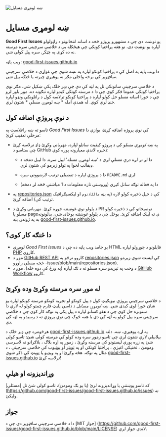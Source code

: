 ![ښه لومړی مسایل](../assets/github/social-preview.png)

# ښه لومړی مسایل

**Good First Issues** یو نوښت دی چې د مشهورو پروژو څخه د اسانه انتخابونو د راټولولو لپاره یو نوښت دی، نو هغه پراختیا کونکي چې هیڅکله یې د خلاصې سرچینې سره مرسته نه ده کړې په چټکۍ سره پیل کولی شي.

ویب پاڼه: [good-first-issues.github.io](https://good-first-issues.github.io)

دا ویب پاڼه په اصل کې د پراختیا کونکو لپاره په نښه شوې چې غواړي د خلاصې سرچینې سافټویر کې برخه واخلي مګر نه پوهیږي چیرته یا څنګه پیل شي.

د خلاصې سرچینې ساتونکي تل په لټه کې دي چې ډیر خلک پکې ښکیل شي، مګر نوي پراختیا کونکي عموما فکر کوي چې دا د مرسته کونکي کیدو لپاره ننګونه ده. موږ باور لرو چې د خورا اسانه مسلو حل کولو لپاره د پراختیا کونکو ترلاسه کول د راتلونکي ونډو لپاره خنډ لرې کوي. له همدې امله * ښه لومړۍ مسلې * شتون لري.

## د نوې پروژې اضافه کول

تاسو ته ښه راغلاست په *Good First Issues* کې نوې پروژه اضافه کړئ، یوازې دا مرحلې تعقیب کړئ:

- په *ښه لومړي مسلو* کې د پروژو کیفیت ساتلو لپاره، مهرباني وکړئ ډاډ ترلاسه کړئ چې ستاسو د GitHub ذخیره لاندې معیارونه پوره کوي:

     - دا لږ تر لږه درې مسلې لري د 'ښه لومړۍ مسله' لیبل سره. دا لیبل دمخه د ډیفالټ لخوا په ټولو زیرمو کې شتون لري.

     - دا د پروژې لپاره د تفصيلي ترتیب لارښوونې سره `README.md` لري

     - دا په فعاله توګه ساتل کیږي (وروستی تازه معلومات د 1 میاشتې څخه لږ دمخه)

- په [repositories.json](https://github.com/gomzyakov/good-first-issue/blob/main/repositories.json) کې د خپل ذخیره کولو لاره (په بڼه `مالک/نوم` او لیکسيګرافیک ترتیب کې) اضافه کړئ.

- د پلولو نوې غوښتنه جوړه کړئ. مهرباني وکړئ د PR توضیحاتو کې د ذخیره کولو مسلو پا pageې ته لینک اضافه کړئ. یوځل چې د پلولو غوښتنه یوځای شي، بدلونونه به په ژوندۍ بڼه [good-first-issues.github.io](https://good-first-issues.github.io).

## دا څنګه کار کوی؟

- لومړی *Good First Issues* یو جامد ویب پاڼه ده چې د HTML فایلونو د جوړولو لپاره [PHP](https://www.php.net) کاروي.
- موږ د [GitHub REST API](https://docs.github.com/en/rest) کاروو ترڅو په [repositories.json](https://github.com/gomzyakov/good-first) کې لیست شوي زیرمو څخه مسلې راوړو -issue/blob/main/repositories.json).
- د وخت په تیریدو سره مسلو ته د تګ لپاره (په ورځ کې دوه ځله)، موږ د [GitHub Workflow](https://docs.github.com/en/actions/using-workflows) کاروو.

## له موږ سره مرسته وکړئ وده وکړئ

د خلاصې سرچینې پروژې نیویګیټ کول د پیل کونکو او تجربه کونکو مرسته کونکو لپاره یو شان خورا لوی کیدی شي. *ښه لومړۍ مسایل* د داسې پلیټ فارم چمتو کولو له لارې دا ستونزه حل کوي چې د هغو کسانو لپاره د پیل ټکي په توګه کار کوي چې د خلاصې سرچینې سره پیل کولو په لټه کې دي یا هغه څوک چې نوې پروژې ته د رسیدو په لټه کې دي.

هرڅومره چې ډیر خلک د [good-first-issues.github.io](https://good-first-issues.github.io) په اړه پوهیږي، ښه. دلته بیلابیلې لارې شتون لري چې تاسو زموږ سره وده کولو کې مرسته کولی شئ: تاسو کولی شئ په زړه پورې لیستونو کې مرسته وکړئ ، زموږ په اړه بلاګ ، بلاګرانو ته لاسرسی ومومئ ، تخنیکي اغیزې ، پراختیا کونکي او په ټویټر او یوټیوب کې خلاصې سرچینې ، د مثال په توګه. هڅه وکړئ او په ویډیو یا ټویټ کې ذکر شوي [good-first-issues.github.io](https://good-first-issues.github.io) ترلاسه کړئ!

## وړاندیزونه او هیلې

که تاسو پوښتنې یا وړاندیزونه لرئ (یا یو بګ ومومئ)، تاسو کولی شئ تل [مسئلې] (https://github.com/good-first-issues/good-first-issues.github.io/issues) ته ولیکئ.

## جواز

دا د خلاصې سرچینې سافټویر دی چې د [MIT جواز] (https://github.com/good-first-issues/good-first-issues.github.io/blob/main/LICENSE) لاندې جواز لري.